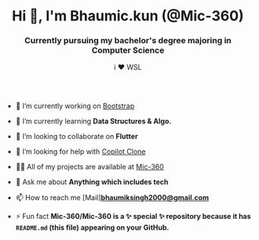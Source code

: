 <h1 align="center">Hi 👋, I'm Bhaumic.kun (@Mic-360)</h1>
<h3 align="center">Currently pursuing my bachelor's degree majoring in Computer Science</h3>
<p align="center">i ❤️ WSL <p/>
<br/>
<br/>

- 🔭 I’m currently working on [Bootstrap](https://github.com/Mic-360/Web_Dev_Bootcamp)

- 🌱 I’m currently learning **Data Structures & Algo.**

- 👯 I’m looking to collaborate on **Flutter**

- 🤝 I’m looking for help with [Copilot Clone](https://github.com/hieunc229/copilot-clone)

- 👨‍💻 All of my projects are available at [Mic-360](https://github.com/Mic-360)

- 💬 Ask me about **Anything which includes tech**

- 📫 How to reach me [Mail]**bhaumiksingh2000@gmail.com**

- ⚡ Fun fact **Mic-360/Mic-360 is a ✨ special ✨ repository because it has `README.md` (this file) appearing on your GitHub.**

